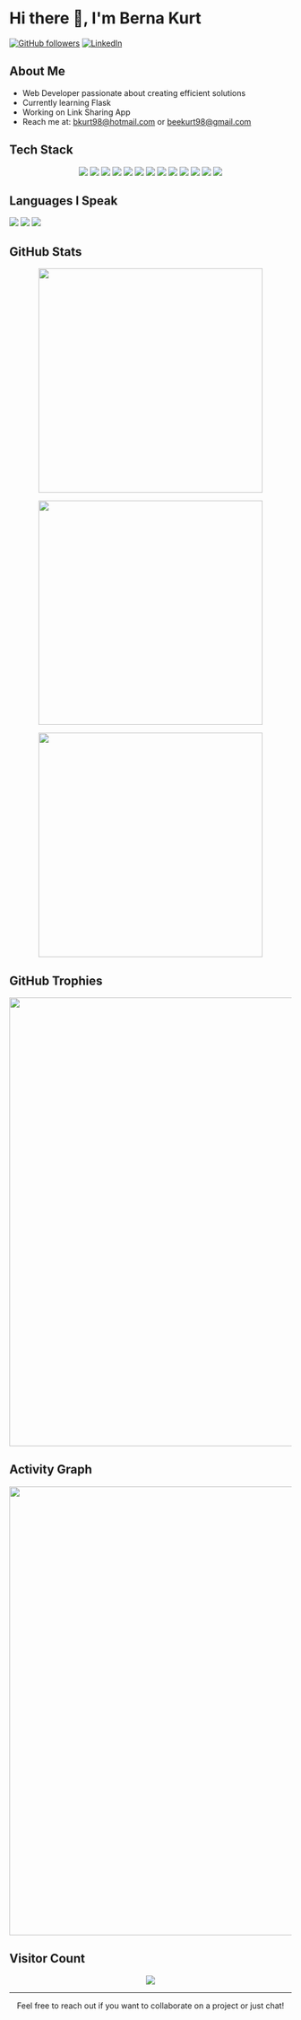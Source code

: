# Hi there 👋, I'm Berna Kurt

[![GitHub followers](https://img.shields.io/github/followers/yourusername?style=social)](https://github.com/beekurt98)
[![LinkedIn](https://img.shields.io/badge/LinkedIn-Connect-blue)](https://linkedin.com/in/beekurt)

## About Me
- Web Developer passionate about creating efficient solutions
- Currently learning Flask
- Working on Link Sharing App
- Reach me at: bkurt98@hotmail.com or beekurt98@gmail.com

## Tech Stack
<p align="center">
  <img src="https://img.shields.io/badge/javascript-%23323330.svg?style=for-the-badge&logo=javascript&logoColor=%23F7DF1E"/>
  <img src="https://img.shields.io/badge/python-3670A0?style=for-the-badge&logo=python&logoColor=ffdd54"/>
  <img src="https://img.shields.io/badge/react-%2320232a.svg?style=for-the-badge&logo=react&logoColor=%2361DAFB"/>
  <img src="https://img.shields.io/badge/next.js-%23000000.svg?style=for-the-badge&logo=next.js&logoColor=white"/>
  <img src="https://img.shields.io/badge/html5-%23E34F26.svg?style=for-the-badge&logo=html5&logoColor=white"/>
  <img src="https://img.shields.io/badge/css3-%231572B6.svg?style=for-the-badge&logo=css3&logoColor=white"/>
  <img src="https://img.shields.io/badge/Supabase-3ECF8E?style=for-the-badge&logo=supabase&logoColor=white"/>
  <img src="https://img.shields.io/badge/git-%23F05033.svg?style=for-the-badge&logo=git&logoColor=white"/>
  <img src="https://img.shields.io/badge/github-%23121011.svg?style=for-the-badge&logo=github&logoColor=white"/>
  <img src="https://img.shields.io/badge/selenium-%43B02A?style=for-the-badge&logo=selenium&logoColor=white"/>
  <img src="https://img.shields.io/badge/Postman-FF6C37?style=for-the-badge&logo=postman&logoColor=white"/>
  <img src="https://img.shields.io/badge/Kali_Linux-557C94?style=for-the-badge&logo=kali-linux&logoColor=white"/>
  <img src="https://img.shields.io/badge/Windows_11-0078d4?style=for-the-badge&logo=windows-11&logoColor=white"/>
</p>

## Languages I Speak
<p>
  <img src="https://img.shields.io/badge/Turkish-Native-red?style=for-the-badge"/>
  <img src="https://img.shields.io/badge/English-Fluent-blue?style=for-the-badge"/>
  <img src="https://img.shields.io/badge/Korean-Conversational-green?style=for-the-badge"/>
</p>

## GitHub Stats
<p align="center">
  <img src="https://github-readme-stats.vercel.app/api?username=beekurt98&theme=dark&hide_border=false&include_all_commits=true&count_private=true" width="400"/> 
</p>
<p align="center">
  <img src="https://github-readme-streak-stats.herokuapp.com/?user=beekurt98&theme=dark&hide_border=false" width="400"/>
</p>

<p align="center">
  <img src="https://github-readme-stats.vercel.app/api/top-langs/?username=beekurt98&theme=dark&hide_border=false&include_all_commits=true&count_private=true&layout=compact" width="400"/>
</p>

## GitHub Trophies
<p align="center">
  <img src="https://github-profile-trophy.vercel.app/?username=beekurt98&theme=radical&no-frame=true&no-bg=false&margin-w=4" width="800"/>
</p>

## Activity Graph
<p align="center">
  <img src="https://github-readme-activity-graph.vercel.app/graph?username=beekurt98&theme=react-dark" width="800"/>
</p>

## Visitor Count
<p align="center">
  <img src="https://profile-counter.glitch.me/beekurt98/count.svg"/>
</p>

---
<p align="center">Feel free to reach out if you want to collaborate on a project or just chat!</p>
